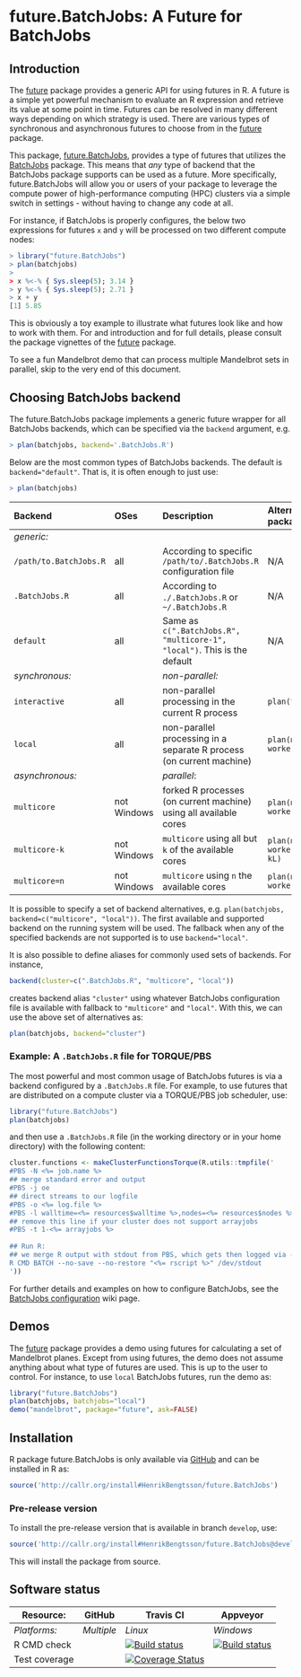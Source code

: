 # future.BatchJobs: A Future for BatchJobs

## Introduction
The [future] package provides a generic API for using futures in R.
A future is a simple yet powerful mechanism to evaluate an R expression
and retrieve its value at some point in time.  Futures can be resolved
in many different ways depending on which strategy is used.
There are various types of synchronous and asynchronous futures to
choose from in the [future] package.

This package, [future.BatchJobs], provides a type of futures that
utilizes the [BatchJobs] package.  This means that _any_ type of
backend that the BatchJobs package supports can be used as a future.
More specifically, future.BatchJobs will allow you or users of your
package to leverage the compute power of high-performance computing
(HPC) clusters via a simple switch in settings - without having to
change any code at all.

For instance, if BatchJobs is properly configures, the below two
expressions for futures `x` and `y` will be processed on two different
compute nodes:
```r
> library("future.BatchJobs")
> plan(batchjobs)
>
> x %<-% { Sys.sleep(5); 3.14 }
> y %<-% { Sys.sleep(5); 2.71 }
> x + y
[1] 5.85
```
This is obviously a toy example to illustrate what futures look like
and how to work with them.  For and introduction and for full details,
please consult the package vignettes of the [future] package.

To see a fun Mandelbrot demo that can process multiple Mandelbrot sets
in parallel, skip to the very end of this document.


## Choosing BatchJobs backend
The future.BatchJobs package implements a generic future wrapper for all
BatchJobs backends, which can be specified via the `backend` argument,
e.g.
```r
> plan(batchjobs, backend='.BatchJobs.R')
```

Below are the most common types of BatchJobs backends.  The default is
`backend="default"`.  That is, it is often enough to just use:
```r
> plan(batchjobs)
```


| Backend                | OSes        | Description                                                               | Alternative in future package
|:-----------------------|:------------|:--------------------------------------------------------------------------|:------------------------------------------------
| _generic:_             |             |                                                                           |
| `/path/to.BatchJobs.R` | all         | According to specific `/path/to/.BatchJobs.R` configuration file          | N/A
| `.BatchJobs.R`         | all         | According to `./.BatchJobs.R` or `~/.BatchJobs.R`                         | N/A
| `default`              | all         | Same as `c(".BatchJobs.R", "multicore-1", "local")`.  This is the default | N/A
| _synchronous:_         |             | _non-parallel:_                                                           |
| `interactive`          | all         | non-parallel processing in the current R process                          | `plan(transparent)`
| `local`                | all         | non-parallel processing in a separate R process (on current machine)      | `plan(multisession, workers=2)`
| _asynchronous:_        |             | _parallel_:                                                               |
| `multicore`            | not Windows | forked R processes (on current machine) using all available cores         | `plan(multicore, workers=availableCores())`
| `multicore-k`          | not Windows | `multicore` using all but `k` of the available cores                      | `plan(multicore, workers=availableCores()-kL)`
| `multicore=n`          | not Windows | `multicore` using `n` the available cores                                 | `plan(multicore, workers=n)`

It is possible to specify a set of backend alternatives,
e.g. `plan(batchjobs, backend=c("multicore", "local"))`.  The first
available and supported backend on the running system will be used.
The fallback when any of the specified backends are not supported is
to use `backend="local"`.

It is also possible to define aliases for commonly used sets of
backends.  For instance,
```r
backend(cluster=c(".BatchJobs.R", "multicore", "local"))
```
creates backend alias `"cluster"` using whatever BatchJobs
configuration file is available with fallback to `"multicore"` and
`"local"`.  With this, we can use the above set of alternatives as:
```r
plan(batchjobs, backend="cluster")
```

### Example: A `.BatchJobs.R` file for TORQUE/PBS
The most powerful and most common usage of BatchJobs futures is via a
backend configured by a `.BatchJobs.R` file.  For example, to use
futures that are distributed on a compute cluster via a TORQUE/PBS job
scheduler, use:
```r
library("future.BatchJobs")
plan(batchjobs)
```
and then use a `.BatchJobs.R` file (in the working directory or in
your home directory) with the following content:
```r
cluster.functions <- makeClusterFunctionsTorque(R.utils::tmpfile('
#PBS -N <%= job.name %>
## merge standard error and output
#PBS -j oe
## direct streams to our logfile
#PBS -o <%= log.file %>
#PBS -l walltime=<%= resources$walltime %>,nodes=<%= resources$nodes %>,vmem=<%= resources$memory %>M
## remove this line if your cluster does not support arrayjobs
#PBS -t 1-<%= arrayjobs %>
  
## Run R:
## we merge R output with stdout from PBS, which gets then logged via -o option
R CMD BATCH --no-save --no-restore "<%= rscript %>" /dev/stdout
'))
```
For further details and examples on how to configure BatchJobs, see
the [BatchJobs configuration] wiki page.



## Demos
The [future] package provides a demo using futures for calculating a
set of Mandelbrot planes.  Except from using futures, the demo does
not assume anything about what type of futures are used.  This is up
to the user to control.
For instance, to use `local` BatchJobs futures, run the demo as:
```r
library("future.BatchJobs")
plan(batchjobs, batchjobs="local")
demo("mandelbrot", package="future", ask=FALSE)
```


[BatchJobs]: http://cran.r-project.org/package=BatchJobs
[brew]: http://cran.r-project.org/package=brew
[future]: http://cran.r-project.org/package=future
[future.BatchJobs]: https://github.com/HenrikBengtsson/future.BatchJobs/
[BatchJobs configuration]: https://github.com/tudo-r/BatchJobs/wiki/Configuration


## Installation
R package future.BatchJobs is only available via [GitHub](https://github.com/HenrikBengtsson/future.BatchJobs) and can be installed in R as:
```r
source('http://callr.org/install#HenrikBengtsson/future.BatchJobs')
```

### Pre-release version
To install the pre-release version that is available in branch `develop`, use:
```r
source('http://callr.org/install#HenrikBengtsson/future.BatchJobs@develop')
```
This will install the package from source.  



## Software status

| Resource:     | GitHub        | Travis CI     | Appveyor         |
| ------------- | ------------------- | ------------- | ---------------- |
| _Platforms:_  | _Multiple_          | _Linux_       | _Windows_        |
| R CMD check   |  | <a href="https://travis-ci.org/HenrikBengtsson/future.BatchJobs"><img src="https://travis-ci.org/HenrikBengtsson/future.BatchJobs.svg" alt="Build status"></a> | <a href="https://ci.appveyor.com/project/HenrikBengtsson/future-batchjobs"><img src="https://ci.appveyor.com/api/projects/status/github/HenrikBengtsson/future.BatchJobs?svg=true" alt="Build status"></a> |
| Test coverage |                     | <a href="https://coveralls.io/r/HenrikBengtsson/future.BatchJobs"><img src="https://coveralls.io/repos/HenrikBengtsson/future.BatchJobs/badge.svg?branch=develop" alt="Coverage Status"/></a>   |                  |
